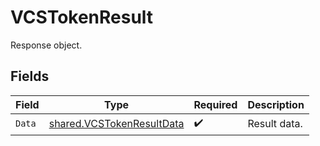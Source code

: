 # VCSTokenResult

Response object.


## Fields

| Field                                                                         | Type                                                                          | Required                                                                      | Description                                                                   |
| ----------------------------------------------------------------------------- | ----------------------------------------------------------------------------- | ----------------------------------------------------------------------------- | ----------------------------------------------------------------------------- |
| `Data`                                                                        | [shared.VCSTokenResultData](../../../pkg/models/shared/vcstokenresultdata.md) | :heavy_check_mark:                                                            | Result data.                                                                  |